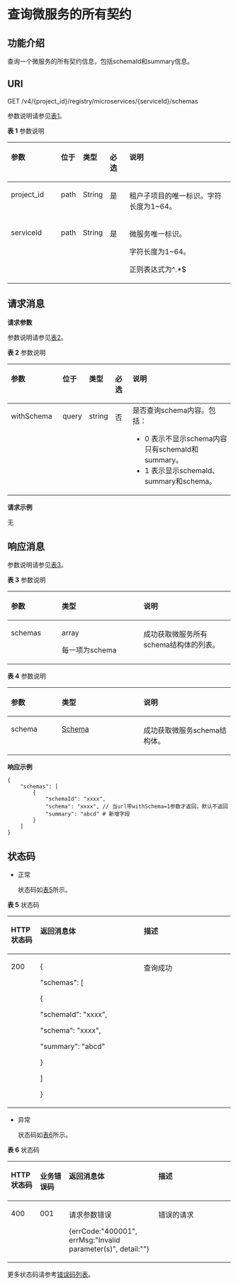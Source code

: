 # 查询微服务的所有契约<a name="ZH-CN_TOPIC_0113238603"></a>

## 功能介绍<a name="section19695417163810"></a>

查询一个微服务的所有契约信息，包括schemaId和summary信息。

## URI<a name="section134557291090"></a>

GET /v4/\{project\_id\}/registry/microservices/\{serviceId\}/schemas

参数说明请参见[表1](#table51620847114953)。

**表 1**  参数说明

<a name="table51620847114953"></a>
<table><thead align="left"><tr id="row43559169114953"><th class="cellrowborder" valign="top" width="22.772277227722775%" id="mcps1.2.6.1.1"><p id="p3155843511508"><a name="p3155843511508"></a><a name="p3155843511508"></a>参数</p>
</th>
<th class="cellrowborder" valign="top" width="7.920792079207921%" id="mcps1.2.6.1.2"><p id="p550220473108"><a name="p550220473108"></a><a name="p550220473108"></a>位于</p>
</th>
<th class="cellrowborder" valign="top" width="10.891089108910892%" id="mcps1.2.6.1.3"><p id="p609644911508"><a name="p609644911508"></a><a name="p609644911508"></a>类型</p>
</th>
<th class="cellrowborder" valign="top" width="8.91089108910891%" id="mcps1.2.6.1.4"><p id="p2405040011508"><a name="p2405040011508"></a><a name="p2405040011508"></a>必选</p>
</th>
<th class="cellrowborder" valign="top" width="49.504950495049506%" id="mcps1.2.6.1.5"><p id="p192541611508"><a name="p192541611508"></a><a name="p192541611508"></a>说明</p>
</th>
</tr>
</thead>
<tbody><tr id="row2396113195011"><td class="cellrowborder" valign="top" width="22.772277227722775%" headers="mcps1.2.6.1.1 "><p id="p895821704912"><a name="p895821704912"></a><a name="p895821704912"></a>project_id</p>
</td>
<td class="cellrowborder" valign="top" width="7.920792079207921%" headers="mcps1.2.6.1.2 "><p id="p395813172491"><a name="p395813172491"></a><a name="p395813172491"></a>path</p>
</td>
<td class="cellrowborder" valign="top" width="10.891089108910892%" headers="mcps1.2.6.1.3 "><p id="p550511331492"><a name="p550511331492"></a><a name="p550511331492"></a>String</p>
</td>
<td class="cellrowborder" valign="top" width="8.91089108910891%" headers="mcps1.2.6.1.4 "><p id="p4521173314920"><a name="p4521173314920"></a><a name="p4521173314920"></a>是</p>
</td>
<td class="cellrowborder" valign="top" width="49.504950495049506%" headers="mcps1.2.6.1.5 "><p id="p13958181774915"><a name="p13958181774915"></a><a name="p13958181774915"></a>租户子项目的唯一标识。字符长度为1~64。</p>
</td>
</tr>
<tr id="row35538952114953"><td class="cellrowborder" valign="top" width="22.772277227722775%" headers="mcps1.2.6.1.1 "><p id="p60082860114953"><a name="p60082860114953"></a><a name="p60082860114953"></a>serviceId</p>
</td>
<td class="cellrowborder" valign="top" width="7.920792079207921%" headers="mcps1.2.6.1.2 "><p id="p1502134731012"><a name="p1502134731012"></a><a name="p1502134731012"></a>path</p>
</td>
<td class="cellrowborder" valign="top" width="10.891089108910892%" headers="mcps1.2.6.1.3 "><p id="p34873521114953"><a name="p34873521114953"></a><a name="p34873521114953"></a>String</p>
</td>
<td class="cellrowborder" valign="top" width="8.91089108910891%" headers="mcps1.2.6.1.4 "><p id="p6182975114953"><a name="p6182975114953"></a><a name="p6182975114953"></a>是</p>
</td>
<td class="cellrowborder" valign="top" width="49.504950495049506%" headers="mcps1.2.6.1.5 "><p id="p31058941114953"><a name="p31058941114953"></a><a name="p31058941114953"></a>微服务唯一标识。</p>
<p id="p1342565185017"><a name="p1342565185017"></a><a name="p1342565185017"></a>字符长度为1~64。</p>
<p id="p34257515502"><a name="p34257515502"></a><a name="p34257515502"></a>正则表达式为^.*$</p>
</td>
</tr>
</tbody>
</table>

## 请求消息<a name="section11456162918915"></a>

**请求参数**

参数说明请参见[表2](#table6177636815597)。

**表 2**  参数说明

<a name="table6177636815597"></a>
<table><thead align="left"><tr id="row2264536115597"><th class="cellrowborder" valign="top" width="23.46938775510204%" id="mcps1.2.6.1.1"><p id="p57989908155921"><a name="p57989908155921"></a><a name="p57989908155921"></a>参数</p>
</th>
<th class="cellrowborder" valign="top" width="8.16326530612245%" id="mcps1.2.6.1.2"><p id="p1878202871117"><a name="p1878202871117"></a><a name="p1878202871117"></a>位于</p>
</th>
<th class="cellrowborder" valign="top" width="10.204081632653061%" id="mcps1.2.6.1.3"><p id="p66670933155921"><a name="p66670933155921"></a><a name="p66670933155921"></a>类型</p>
</th>
<th class="cellrowborder" valign="top" width="8.16326530612245%" id="mcps1.2.6.1.4"><p id="p31636487155921"><a name="p31636487155921"></a><a name="p31636487155921"></a>必选</p>
</th>
<th class="cellrowborder" valign="top" width="50%" id="mcps1.2.6.1.5"><p id="p12418641155921"><a name="p12418641155921"></a><a name="p12418641155921"></a>说明</p>
</th>
</tr>
</thead>
<tbody><tr id="row2598898915597"><td class="cellrowborder" valign="top" width="23.46938775510204%" headers="mcps1.2.6.1.1 "><p id="p2473332815597"><a name="p2473332815597"></a><a name="p2473332815597"></a>withSchema</p>
</td>
<td class="cellrowborder" valign="top" width="8.16326530612245%" headers="mcps1.2.6.1.2 "><p id="p1678216288117"><a name="p1678216288117"></a><a name="p1678216288117"></a>query</p>
</td>
<td class="cellrowborder" valign="top" width="10.204081632653061%" headers="mcps1.2.6.1.3 "><p id="p5724258915597"><a name="p5724258915597"></a><a name="p5724258915597"></a>string</p>
</td>
<td class="cellrowborder" valign="top" width="8.16326530612245%" headers="mcps1.2.6.1.4 "><p id="p613812215597"><a name="p613812215597"></a><a name="p613812215597"></a>否</p>
</td>
<td class="cellrowborder" valign="top" width="50%" headers="mcps1.2.6.1.5 "><div class="p" id="p93172272344"><a name="p93172272344"></a><a name="p93172272344"></a>是否查询schema内容。包括：<a name="ul1510261384816"></a><a name="ul1510261384816"></a><ul id="ul1510261384816"><li>0  表示不显示schema内容只有schemaId和summary。</li><li>1  表示显示schemaId、summary和schema。</li></ul>
</div>
</td>
</tr>
</tbody>
</table>

**请求示例**

无

## 响应消息<a name="section5419268816116"></a>

参数说明请参见[表3](#table12247310184620)。

**表 3**  参数说明

<a name="table12247310184620"></a>
<table><thead align="left"><tr id="row16253710104613"><th class="cellrowborder" valign="top" width="22.772277227722775%" id="mcps1.2.4.1.1"><p id="p0618182883412"><a name="p0618182883412"></a><a name="p0618182883412"></a>参数</p>
</th>
<th class="cellrowborder" valign="top" width="36.633663366336634%" id="mcps1.2.4.1.2"><p id="p2618132819347"><a name="p2618132819347"></a><a name="p2618132819347"></a>类型</p>
</th>
<th class="cellrowborder" valign="top" width="40.59405940594059%" id="mcps1.2.4.1.3"><p id="p6618152818345"><a name="p6618152818345"></a><a name="p6618152818345"></a>说明</p>
</th>
</tr>
</thead>
<tbody><tr id="row202651810184611"><td class="cellrowborder" valign="top" width="22.772277227722775%" headers="mcps1.2.4.1.1 "><p id="p1961812819342"><a name="p1961812819342"></a><a name="p1961812819342"></a>schemas</p>
</td>
<td class="cellrowborder" valign="top" width="36.633663366336634%" headers="mcps1.2.4.1.2 "><p id="p2521512125215"><a name="p2521512125215"></a><a name="p2521512125215"></a>array</p>
<p id="p66614789103624"><a name="p66614789103624"></a><a name="p66614789103624"></a>每一项为schema</p>
</td>
<td class="cellrowborder" valign="top" width="40.59405940594059%" headers="mcps1.2.4.1.3 "><p id="p261817280342"><a name="p261817280342"></a><a name="p261817280342"></a>成功获取微服务所有schema结构体的列表。</p>
</td>
</tr>
</tbody>
</table>

**表 4**  参数说明

<a name="table4341382530"></a>
<table><thead align="left"><tr id="row123788145311"><th class="cellrowborder" valign="top" width="22.772277227722775%" id="mcps1.2.4.1.1"><p id="p1538983537"><a name="p1538983537"></a><a name="p1538983537"></a>参数</p>
</th>
<th class="cellrowborder" valign="top" width="36.633663366336634%" id="mcps1.2.4.1.2"><p id="p1239168165320"><a name="p1239168165320"></a><a name="p1239168165320"></a>类型</p>
</th>
<th class="cellrowborder" valign="top" width="40.59405940594059%" id="mcps1.2.4.1.3"><p id="p17412895312"><a name="p17412895312"></a><a name="p17412895312"></a>说明</p>
</th>
</tr>
</thead>
<tbody><tr id="row243178165310"><td class="cellrowborder" valign="top" width="22.772277227722775%" headers="mcps1.2.4.1.1 "><p id="p14413855314"><a name="p14413855314"></a><a name="p14413855314"></a>schema</p>
</td>
<td class="cellrowborder" valign="top" width="36.633663366336634%" headers="mcps1.2.4.1.2 "><p id="p5469865312"><a name="p5469865312"></a><a name="p5469865312"></a><a href="Schema.md">Schema</a></p>
</td>
<td class="cellrowborder" valign="top" width="40.59405940594059%" headers="mcps1.2.4.1.3 "><p id="p164878105317"><a name="p164878105317"></a><a name="p164878105317"></a>成功获取微服务schema结构体。</p>
</td>
</tr>
</tbody>
</table>

**响应示例**

```
{
    "schemas": [
        {
            "schemaId": "xxxx",
            "schema": "xxxx", // 当url带withSchema=1参数才返回，默认不返回
            "summary": "abcd" # 新增字段
        }
    ]
}
```

## 状态码<a name="section4458192915911"></a>

-   正常

    状态码如[表5](#zh-cn_topic_0060210620_zh-cn_topic_0079393967_zh-cn_topic_0075248102_table287518019404)所示。


**表 5**  状态码

<a name="zh-cn_topic_0060210620_zh-cn_topic_0079393967_zh-cn_topic_0075248102_table287518019404"></a>
<table><thead align="left"><tr id="zh-cn_topic_0060210620_zh-cn_topic_0079393967_zh-cn_topic_0075248102_row29079739404"><th class="cellrowborder" valign="top" width="13.0986901309869%" id="mcps1.2.4.1.1"><p id="zh-cn_topic_0060210620_p638421720592"><a name="zh-cn_topic_0060210620_p638421720592"></a><a name="zh-cn_topic_0060210620_p638421720592"></a>HTTP状态码</p>
</th>
<th class="cellrowborder" valign="top" width="46.42535746425357%" id="mcps1.2.4.1.2"><p id="zh-cn_topic_0060210620_p7384141718593"><a name="zh-cn_topic_0060210620_p7384141718593"></a><a name="zh-cn_topic_0060210620_p7384141718593"></a>返回消息体</p>
</th>
<th class="cellrowborder" valign="top" width="40.475952404759525%" id="mcps1.2.4.1.3"><p id="zh-cn_topic_0060210620_p438471775910"><a name="zh-cn_topic_0060210620_p438471775910"></a><a name="zh-cn_topic_0060210620_p438471775910"></a>描述</p>
</th>
</tr>
</thead>
<tbody><tr id="zh-cn_topic_0060210620_zh-cn_topic_0079393967_zh-cn_topic_0075248102_row333343189404"><td class="cellrowborder" valign="top" width="13.0986901309869%" headers="mcps1.2.4.1.1 "><p id="zh-cn_topic_0060210620_p37870402151037"><a name="zh-cn_topic_0060210620_p37870402151037"></a><a name="zh-cn_topic_0060210620_p37870402151037"></a>200</p>
</td>
<td class="cellrowborder" valign="top" width="46.42535746425357%" headers="mcps1.2.4.1.2 "><p id="p126934231146"><a name="p126934231146"></a><a name="p126934231146"></a>{</p>
<p id="p86931823143"><a name="p86931823143"></a><a name="p86931823143"></a>"schemas": [</p>
<p id="p7693223741"><a name="p7693223741"></a><a name="p7693223741"></a>{</p>
<p id="p6693172318420"><a name="p6693172318420"></a><a name="p6693172318420"></a>"schemaId": "xxxx",</p>
<p id="p76931923447"><a name="p76931923447"></a><a name="p76931923447"></a>"schema": "xxxx",</p>
<p id="p06937231949"><a name="p06937231949"></a><a name="p06937231949"></a>"summary": "abcd"</p>
<p id="p166938235415"><a name="p166938235415"></a><a name="p166938235415"></a>}</p>
<p id="p1693172316414"><a name="p1693172316414"></a><a name="p1693172316414"></a>]</p>
<p id="p569316231848"><a name="p569316231848"></a><a name="p569316231848"></a>}</p>
</td>
<td class="cellrowborder" valign="top" width="40.475952404759525%" headers="mcps1.2.4.1.3 "><p id="zh-cn_topic_0060210620_p47603723151037"><a name="zh-cn_topic_0060210620_p47603723151037"></a><a name="zh-cn_topic_0060210620_p47603723151037"></a>查询成功</p>
</td>
</tr>
</tbody>
</table>

-   异常

    状态码如[表6](#zh-cn_topic_0060210620_zh-cn_topic_0079393967_zh-cn_topic_0075248102_table217266469404)所示。


**表 6**  状态码

<a name="zh-cn_topic_0060210620_zh-cn_topic_0079393967_zh-cn_topic_0075248102_table217266469404"></a>
<table><thead align="left"><tr id="zh-cn_topic_0060210620_zh-cn_topic_0079393967_zh-cn_topic_0075248102_row149156199404"><th class="cellrowborder" valign="top" width="13%" id="mcps1.2.5.1.1"><p id="zh-cn_topic_0060210620_p1224795445712"><a name="zh-cn_topic_0060210620_p1224795445712"></a><a name="zh-cn_topic_0060210620_p1224795445712"></a>HTTP状态码</p>
</th>
<th class="cellrowborder" valign="top" width="13%" id="mcps1.2.5.1.2"><p id="zh-cn_topic_0060210620_p10143552175014"><a name="zh-cn_topic_0060210620_p10143552175014"></a><a name="zh-cn_topic_0060210620_p10143552175014"></a>业务错误码</p>
</th>
<th class="cellrowborder" valign="top" width="40%" id="mcps1.2.5.1.3"><p id="zh-cn_topic_0060210620_p537034565010"><a name="zh-cn_topic_0060210620_p537034565010"></a><a name="zh-cn_topic_0060210620_p537034565010"></a>返回消息体</p>
</th>
<th class="cellrowborder" valign="top" width="34%" id="mcps1.2.5.1.4"><p id="zh-cn_topic_0060210620_p19255105465716"><a name="zh-cn_topic_0060210620_p19255105465716"></a><a name="zh-cn_topic_0060210620_p19255105465716"></a>描述</p>
</th>
</tr>
</thead>
<tbody><tr id="zh-cn_topic_0060210620_zh-cn_topic_0079393967_zh-cn_topic_0075248102_row66966729404"><td class="cellrowborder" valign="top" width="13%" headers="mcps1.2.5.1.1 "><p id="zh-cn_topic_0060210620_zh-cn_topic_0079393967_zh-cn_topic_0075248102_p55595609404"><a name="zh-cn_topic_0060210620_zh-cn_topic_0079393967_zh-cn_topic_0075248102_p55595609404"></a><a name="zh-cn_topic_0060210620_zh-cn_topic_0079393967_zh-cn_topic_0075248102_p55595609404"></a>400</p>
</td>
<td class="cellrowborder" valign="top" width="13%" headers="mcps1.2.5.1.2 "><p id="zh-cn_topic_0060210620_p395819137316"><a name="zh-cn_topic_0060210620_p395819137316"></a><a name="zh-cn_topic_0060210620_p395819137316"></a>001</p>
</td>
<td class="cellrowborder" valign="top" width="40%" headers="mcps1.2.5.1.3 "><p id="zh-cn_topic_0060210620_p1276975816319"><a name="zh-cn_topic_0060210620_p1276975816319"></a><a name="zh-cn_topic_0060210620_p1276975816319"></a>请求参数错误</p>
<p id="zh-cn_topic_0060210620_p20776758836"><a name="zh-cn_topic_0060210620_p20776758836"></a><a name="zh-cn_topic_0060210620_p20776758836"></a>{errCode:"400001", errMsg:"Invalid parameter(s)", detail:""}</p>
</td>
<td class="cellrowborder" valign="top" width="34%" headers="mcps1.2.5.1.4 "><p id="zh-cn_topic_0060210620_zh-cn_topic_0079393967_zh-cn_topic_0075248102_p476712299404"><a name="zh-cn_topic_0060210620_zh-cn_topic_0079393967_zh-cn_topic_0075248102_p476712299404"></a><a name="zh-cn_topic_0060210620_zh-cn_topic_0079393967_zh-cn_topic_0075248102_p476712299404"></a>错误的请求</p>
</td>
</tr>
</tbody>
</table>

更多状态码请参考[错误码列表](错误码列表.md)。

